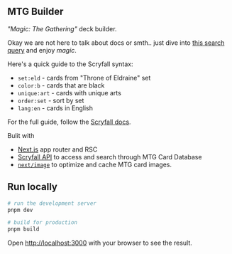 ## MTG Builder

_"Magic: The Gathering"_ deck builder.

Okay we are not here to talk about docs or smth.. just dive into [this search query](https://mtgdecks.vercel.app/search?q=set:eld+c:b+order:set+unique:art+lang:en) and enjoy _magic_.

Here's a quick guide to the Scryfall syntax:
- `set:eld` - cards from "Throne of Eldraine" set
- `color:b` - cards that are black
- `unique:art` - cards with unique arts
- `order:set` - sort by set
- `lang:en` - cards in English

For the full guide, follow the [Scryfall docs](https://scryfall.com/docs/syntax).

Bulit with

- [Next.js](https://nextjs.org/blog/next-13-4) app router and RSC
- [Scryfall API](https://scryfall.com/docs/api) to access and search through MTG Card Database
- [`next/image`](https://nextjs.org/docs/app/building-your-application/optimizing/images) to optimize and cache MTG card images.

## Run locally

```bash
# run the development server
pnpm dev

# build for production
pnpm build
```

Open [http://localhost:3000](http://localhost:3000) with your browser to see the result.
